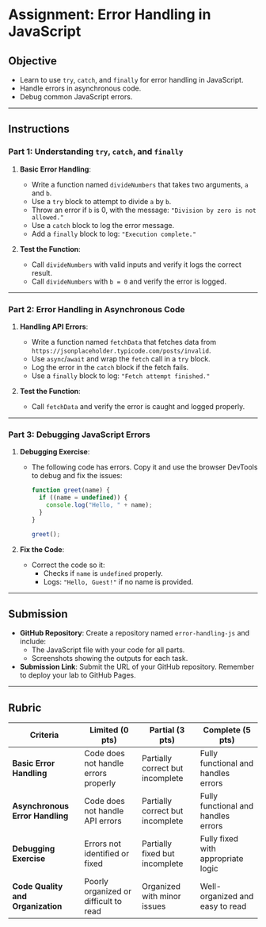 # Assignment: Error Handling in JavaScript

## Objective

- Learn to use `try`, `catch`, and `finally` for error handling in JavaScript.
- Handle errors in asynchronous code.
- Debug common JavaScript errors.

---

## Instructions

### Part 1: Understanding `try`, `catch`, and `finally`

1. **Basic Error Handling**:

   - Write a function named `divideNumbers` that takes two arguments, `a` and `b`.
   - Use a `try` block to attempt to divide `a` by `b`.
   - Throw an error if `b` is 0, with the message: `"Division by zero is not allowed."`
   - Use a `catch` block to log the error message.
   - Add a `finally` block to log: `"Execution complete."`

2. **Test the Function**:

   - Call `divideNumbers` with valid inputs and verify it logs the correct result.
   - Call `divideNumbers` with `b = 0` and verify the error is logged.

---

### Part 2: Error Handling in Asynchronous Code

1. **Handling API Errors**:

   - Write a function named `fetchData` that fetches data from `https://jsonplaceholder.typicode.com/posts/invalid`.
   - Use `async`/`await` and wrap the `fetch` call in a `try` block.
   - Log the error in the `catch` block if the fetch fails.
   - Use a `finally` block to log: `"Fetch attempt finished."`

2. **Test the Function**:

   - Call `fetchData` and verify the error is caught and logged properly.

---

### Part 3: Debugging JavaScript Errors

1. **Debugging Exercise**:

   - The following code has errors. Copy it and use the browser DevTools to debug and fix the issues:

     ```javascript
     function greet(name) {
       if ((name = undefined)) {
         console.log("Hello, " + name);
       }
     }

     greet();
     ```

2. **Fix the Code**:

   - Correct the code so it:
     - Checks if `name` is `undefined` properly.
     - Logs: `"Hello, Guest!"` if no name is provided.

---

## Submission

- **GitHub Repository**: Create a repository named `error-handling-js` and include:
  - The JavaScript file with your code for all parts.
  - Screenshots showing the outputs for each task.
- **Submission Link**: Submit the URL of your GitHub repository. Remember to deploy your lab to GitHub Pages.

---

## Rubric

| Criteria                          | Limited (0 pts)                       | Partial (3 pts)                  | Complete (5 pts)                    |
| --------------------------------- | ------------------------------------- | -------------------------------- | ----------------------------------- |
| **Basic Error Handling**          | Code does not handle errors properly  | Partially correct but incomplete | Fully functional and handles errors |
| **Asynchronous Error Handling**   | Code does not handle API errors       | Partially correct but incomplete | Fully functional and handles errors |
| **Debugging Exercise**            | Errors not identified or fixed        | Partially fixed but incomplete   | Fully fixed with appropriate logic  |
| **Code Quality and Organization** | Poorly organized or difficult to read | Organized with minor issues      | Well-organized and easy to read     |
